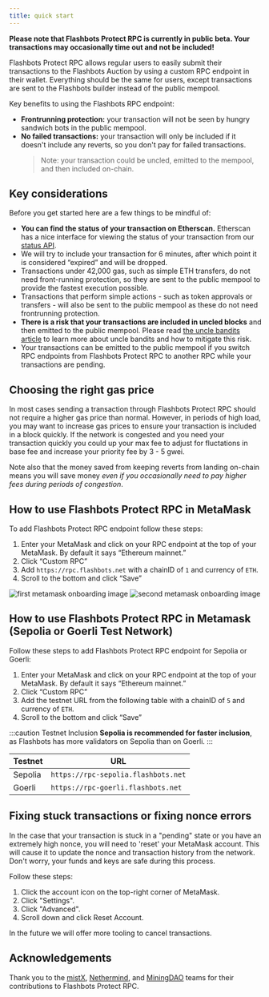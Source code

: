 ```yaml
---
title: quick start
---
```

**Please note that Flashbots Protect RPC is currently in public beta. Your transactions may occasionally time out and not be included!**

Flashbots Protect RPC allows regular users to easily submit their transactions to the Flashbots Auction by using a custom RPC endpoint in their wallet. Everything should be the same for users, except transactions are sent to the Flashbots builder instead of the public mempool.

Key benefits to using the Flashbots RPC endpoint:

- **Frontrunning protection:** your transaction will not be seen by hungry sandwich bots in the public mempool.
- **No failed transactions:** your transaction will only be included if it doesn't include any reverts, so you don't pay for failed transactions.
    > Note: your transaction could be uncled, emitted to the mempool, and then included on-chain.

## Key considerations

Before you get started here are a few things to be mindful of:

- **You can find the status of your transaction on Etherscan.** Etherscan has a nice interface for viewing the status of your transaction from our [status API](/flashbots-protect/rpc/status-api).
- We will try to include your transaction for 6 minutes, after which point it is considered “expired” and will be dropped.
- Transactions under 42,000 gas, such as simple ETH transfers, do not need front-running protection, so they are sent to the public mempool to provide the fastest execution possible.
- Transactions that perform simple actions - such as token approvals or transfers - will also be sent to the public mempool as these do not need frontrunning protection.
- **There is a risk that your transactions are included in uncled blocks** and then emitted to the public mempool. Please read [the uncle bandits article](/flashbots-protect/rpc/uncle-bandits) to learn more about uncle bandits and how to mitigate this risk.
- Your transactions can be emitted to the public mempool if you switch RPC endpoints from Flashbots Protect RPC to another RPC while your transactions are pending.

## Choosing the right gas price

In most cases sending a transaction through Flashbots Protect RPC should not require a higher gas price than normal. However, in periods of high load, you may want to increase gas prices to ensure your transaction is included in a block quickly. If the network is congested and you need your transaction quickly you could up your max fee to adjust for fluctations in base fee and increase your priority fee by 3 - 5 gwei.

Note also that the money saved from keeping reverts from landing on-chain means you will save money *even if you occasionally need to pay higher fees during periods of congestion*.

## How to use Flashbots Protect RPC in MetaMask

To add Flashbots Protect RPC endpoint follow these steps:

1. Enter your MetaMask and click on your RPC endpoint at the top of your MetaMask. By default it says “Ethereum mainnet.”
2. Click “Custom RPC”
3. Add `https://rpc.flashbots.net` with a chainID of `1` and currency of `ETH`.
4. Scroll to the bottom and click “Save”

![first metamask onboarding image](/img/flashbotsRPC-metamask1.png)
![second metamask onboarding image](/img/flashbotsRPC-metamask2.png)

## How to use Flashbots Protect RPC in Metamask (Sepolia or Goerli Test Network)

Follow these steps to add Flashbots Protect RPC endpoint for Sepolia or Goerli:

1. Enter your MetaMask and click on your RPC endpoint at the top of your MetaMask. By default it says “Ethereum mainnet.”
2. Click “Custom RPC”
3. Add the testnet URL from the following table with a chainID of `5` and currency of `ETH`.
4. Scroll to the bottom and click “Save”

:::caution Testnet Inclusion
**Sepolia is recommended for faster inclusion**, as Flashbots has more validators on Sepolia than on Goerli.
:::

| Testnet | URL |
| ------- | --- |
| Sepolia | `https://rpc-sepolia.flashbots.net` |
| Goerli | `https://rpc-goerli.flashbots.net` |

## Fixing stuck transactions or fixing nonce errors

In the case that your transaction is stuck in a "pending" state or you have an extremely high nonce, you will need to 'reset' your MetaMask account. This will cause it to update the nonce and transaction history from the network. Don't worry, your funds and keys are safe during this process.

Follow these steps:

1. Click the account icon on the top-right corner of MetaMask.
2. Click "Settings".
3. Click "Advanced".
4. Scroll down and click Reset Account.

In the future we will offer more tooling to cancel transactions.

## Acknowledgements

Thank you to the [mistX](https://mistx.io/), [Nethermind](https://nethermind.io/), and [MiningDAO](https://miningdao.io/) teams for their contributions to Flashbots Protect RPC.

